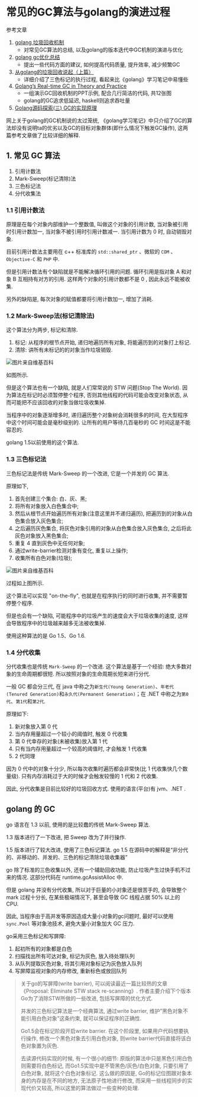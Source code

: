 # 常见的GC算法与golang的演进过程

参考文章

1. [golang 垃圾回收机制](https://www.cnblogs.com/diegodu/p/9150840.html)
    - 对常见GC算法的总结, 以及golang的版本迭代中GC机制的演进与优化
2. [golang gc优化总结](https://my.oschina.net/lwl1989/blog/2413699)
    - 提出一些代码方面的建议, 如何提高代码质量, 提升效率, 减少频繁GC
3. [从golang的垃圾回收说起（上篇）](https://sq.163yun.com/blog/article/192800322863706112)
    - 详细介绍了三色标记的执行过程, 看起来比《golang》学习笔记中易懂些
4. [Golang’s Real-time GC in Theory and Practice](https://making.pusher.com/golangs-real-time-gc-in-theory-and-practice/)
    - 一组演示GC回收机制的PPT示例, 配合几行简洁的代码, 共12张图
    - golang的GC追求低延迟, haskell则追求吞吐量
5. [Golang源码探索(三) GC的实现原理](https://developer.aliyun.com/article/536589)

网上关于golang的GC机制说的太过笼统, 《golang学习笔记》中只介绍了GC的算法却没有说明ta的优劣以及GC的目标对象群体(即什么情况下触发GC操作), 这两篇参考文章做了比较详细的解释.

## 1. 常见 GC 算法

1. 引用计数法
2. Mark-Sweep(标记清除)法
3. 三色标记法
4. 分代收集法

### 1.1 引用计数法

原理是在每个对象内部维护一个整数值, 叫做这个对象的引用计数, 当对象被引用时引用计数加一, 当对象不被引用时引用计数减一. 当引用计数为 0 时, 自动销毁对象. 

目前引用计数法主要用在 c++ 标准库的 `std::shared_ptr` 、微软的 `COM` 、`Objective-C` 和 `PHP` 中. 

但是引用计数法有个缺陷就是不能解决循环引用的问题. 循环引用是指对象 A 和对象 B 互相持有对方的引用. 这样两个对象的引用计数都不是 0 , 因此永远不能被收集. 

另外的缺陷是, 每次对象的赋值都要将引用计数加一, 增加了消耗. 

### 1.2 Mark-Sweep法(标记清除法)

这个算法分为两步, 标记和清除. 

1. 标记: 从程序的根节点开始, 递归地遍历所有对象, 将能遍历到的对象打上标记. 
2. 清除: 讲所有未标记的的对象当作垃圾销毁. 

![图片来自[维基百科](https://en.wikipedia.org/wiki/Tracing_garbage_collection)](https://upload.wikimedia.org/wikipedia/commons/4/4a/Animation_of_the_Naive_Mark_and_Sweep_Garbage_Collector_Algorithm.gif)

如图所示. 

但是这个算法也有一个缺陷, 就是人们常常说的 STW 问题(Stop The World). 因为算法在标记时必须暂停整个程序, 否则其他线程的代码可能会改变对象状态, 从而可能把不应该回收的对象当做垃圾收集掉. 

当程序中的对象逐渐增多时, 递归遍历整个对象树会消耗很多的时间, 在大型程序中这个时间可能会是毫秒级别的. 让所有的用户等待几百毫秒的 GC 时间这是不能容忍的. 

golang 1.5以前使用的这个算法. 

### 1.3 三色标记法

三色标记法是传统 Mark-Sweep 的一个改进, 它是一个并发的 GC 算法. 

原理如下, 

1. 首先创建三个集合: 白、灰、黑; 
2. 将所有对象放入白色集合中; 
3. 然后从根节点开始遍历所有对象(注意这里并不递归遍历), 把遍历到的对象从白色集合放入灰色集合; 
4. 之后遍历灰色集合, 将灰色对象引用的对象从白色集合放入灰色集合, 之后将此灰色对象放入黑色集合;
5. 重复 4 直到灰色中无任何对象;
6. 通过write-barrier检测对象有变化, 重复以上操作;
7. 收集所有白色对象(垃圾);

![图片来自[维基百科](https://en.wikipedia.org/wiki/Tracing_garbage_collection)](https://upload.wikimedia.org/wikipedia/commons/1/1d/Animation_of_tri-color_garbage_collection.gif)

过程如上图所示. 

这个算法可以实现 "on-the-fly", 也就是在程序执行的同时进行收集, 并不需要暂停整个程序. 

但是也会有一个缺陷, 可能程序中的垃圾产生的速度会大于垃圾收集的速度, 这样会导致程序中的垃圾越来越多无法被收集掉. 

使用这种算法的是 Go 1.5、Go 1.6. 

### 1.4 分代收集

分代收集也是传统 `Mark-Sweep` 的一个改进. 这个算法是基于一个经验: 绝大多数对象的生命周期都很短. 所以按照对象的生命周期长短来进行分代. 

一般 GC 都会分三代, 在 java 中称之为`新生代(Young Generation)`、`年老代(Tenured Generation)`和`永久代(Permanent Generation)`；在 .NET 中称之为`第0代`、`第1代`和`第2代`. 

原理如下: 

1. 新对象放入第 0 代
2. 当内存用量超过一个较小的阈值时, 触发 0 代收集
3. 第 0 代幸存的对象(未被收集)放入第 1 代
4. 只有当内存用量超过一个较高的阈值时, 才会触发 1 代收集
5. 2 代同理

因为 0 代中的对象十分少, 所以每次收集时遍历都会非常快(比 1 代收集快几个数量级). 只有内存消耗过于大的时候才会触发较慢的 1 代和 2 代收集. 

因此, 分代收集是目前比较好的垃圾回收方式. 使用的语言(平台)有 jvm、.NET . 

## golang 的 GC

go 语言在 1.3 以前, 使用的是比较蠢的传统 Mark-Sweep 算法. 

1.3 版本进行了一下改进, 把 Sweep 改为了并行操作. 

1.5 版本进行了较大改进, 使用了三色标记算法. go 1.5 在源码中的解释是“非分代的、非移动的、并发的、三色的标记清除垃圾收集器”

go 除了标准的三色收集以外, 还有一个辅助回收功能, 防止垃圾产生过快手机不过来的情况. 这部分代码在 runtime.gcAssistAlloc 中. 

但是 golang 并没有分代收集, 所以对于巨量的小对象还是很苦手的, 会导致整个 mark 过程十分长, 在某些极端情况下, 甚至会导致 GC 线程占据 50% 以上的 CPU. 

因此, 当程序由于高并发等原因造成大量小对象的gc问题时, 最好可以使用 `sync.Pool` 等对象池技术, 避免大量小对象加大 GC 压力. 

go采用三色标记和写屏障: 

1. 起初所有的对象都是白色
2. 扫描找出所有可达对象, 标记为灰色, 放入待处理队列
3. 从队列提取灰色对象, 将其引用对象标记为灰色放入队列
4. 写屏障监视对象的内存修改, 重新标色或放回队列

> 关于go的写屏障(write barrier), 可以阅读最近一篇比较热的文章《Proposal: Eliminate STW stack re-scanning》. 作者主要介绍下个版本Go为了消除STW所做的一些改进, 包括写屏障的优化方式. 
> 
> 并发的三色标记算法是一个经典算法, 通过write barrier, 维护”黑色对象不能引用白色对象”这条约束, 就可以保证程序的正确性. 
> 
> Go1.5会在标记阶段开启write barrier. 在这个阶段里, 如果用户代码想要执行操作, 修改一个黑色对象去引用白色对象, 则write barrier代码直接将该白色对象置为灰色. 
> 
> 去读源代码实现的时候, 有一个很小的细节: 原版的算法中只是黑色引用白色则需要将白色标记, 而Go1.5实现中是不管黑色/灰色/白色对象, 只要引用了白色对象, 就将这个白色对象标记. 这么做的原因是, Go的标记位图跟对象本身的内存是在不同的地方, 无法原子性地进行修改, 而采用一些线程同步的实现代价又较高, 所以这里的算法做过一些变种的处理. 

